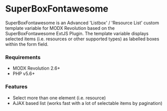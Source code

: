 # SuperBoxFontawesome

SuperBoxFontawesome is an Advanced 'Listbox' / 'Resource List' custom template
variable for MODX Revolution based on the SuperBoxFontawesome ExtJS Plugin. The
template variable displays selected items (i.e. resources or other supported
types) as labelled boxes within the form field.

### Requirements

* MODX Revolution 2.6+
* PHP v5.6+

### Features

* Select more than one element (i.e. resource)
* AJAX based list (works fast with a lot of selectable items by pagination)

